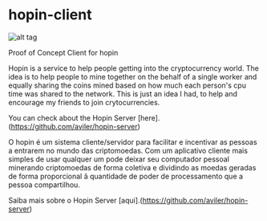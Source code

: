 hopin-client
============

![alt tag](http://hopinness.files.wordpress.com/2014/02/hopin-screen2.png?w=700)

Proof of Concept Client for hopin

Hopin is a service to help people getting into the cryptocurrency world. The idea is to help people to mine together on the behalf of a single worker and equally sharing the coins mined based on how much each person's cpu time was shared to the network. This is just an idea I had, to help and encourage my friends to join crytocurrencies.

You can check about the Hopin Server [here].(https://github.com/aviler/hopin-server)

O hopin é um sistema cliente/servidor para facilitar e incentivar as pessoas a entrarem no mundo das criptomoedas. Com um aplicativo cliente mais simples de usar qualquer um pode deixar seu computador pessoal minerando criptomoedas de forma coletiva e dividindo as moedas geradas de forma proporcional ã quantidade de poder de processamento que a pessoa compartilhou.

Saiba mais sobre o Hopin Server [aqui].(https://github.com/aviler/hopin-server)




